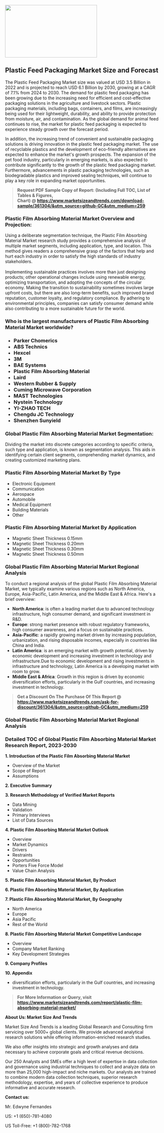 <p><img class="alignnone size-medium wp-image-20088" src="https://ffe5etoiles.com/wp-content/uploads/2024/12/MST1-300x171.png" alt="" width="300" height="171" /></p><h2>Plastic Feed Packaging Market Size and Forecast</h2><p>The Plastic Feed Packaging Market size was valued at USD 3.5 Billion in 2022 and is projected to reach USD 6.1 Billion by 2030, growing at a CAGR of 7.1% from 2024 to 2030. The demand for plastic feed packaging has been growing due to the increasing need for efficient and cost-effective packaging solutions in the agriculture and livestock sectors. Plastic packaging materials, including bags, containers, and films, are increasingly being used for their lightweight, durability, and ability to provide protection from moisture, air, and contamination. As the global demand for animal feed continues to rise, the market for plastic feed packaging is expected to experience steady growth over the forecast period.</p><p>In addition, the increasing trend of convenient and sustainable packaging solutions is driving innovation in the plastic feed packaging market. The use of recyclable plastics and the development of eco-friendly alternatives are expected to enhance the market's growth prospects. The expansion of the pet food industry, particularly in emerging markets, is also expected to contribute significantly to the growth of the plastic feed packaging market. Furthermore, advancements in plastic packaging technologies, such as biodegradable plastics and improved sealing techniques, will continue to play a key role in expanding market opportunities.</p></p><blockquote id="" class=""><strong>Request PDF Sample Copy of Report: (Including Full TOC, List of Tables &amp; Figures, Chart)&nbsp;@&nbsp;<strong><a href="https://www.marketsizeandtrends.com/download-sample/361304/&utm_source=github-GC&utm_medium=259" target="_blank">https://www.marketsizeandtrends.com/download-sample/361304/&utm_source=github-GC&utm_medium=259</a></strong></strong></blockquote><h3 id="" class="">Plastic Film Absorbing Material Market&nbsp;Overview and Projection:</h3><p id="" class="">Using a deliberate segmentation technique, the Plastic Film Absorbing Material Market research study provides a comprehensive analysis of multiple market segments, including application, type, and location. This method gives readers a comprehensive grasp of the factors that help and hurt each industry in order to satisfy the high standards of industry stakeholders. <br /> <br />Implementing sustainable practices involves more than just designing products; other operational changes include using renewable energy, optimizing transportation, and adopting the concepts of the circular economy. Making the transition to sustainability sometimes involves large upfront costs, but there are also long-term benefits, such improved brand reputation, customer loyalty, and regulatory compliance. By adhering to environmental principles, companies can satisfy consumer demand while also contributing to a more sustainable future for the world.</p><h3 id="" class="">Who is the largest manufacturers of&nbsp;Plastic Film Absorbing Material Market worldwide?</h3><h3 class=""><p><ul><li>Parker Chomerics </li><li> ABS Technics </li><li> Hexcel </li><li> 3M </li><li> BAE Systems </li><li> Plastic Film Absorbing Material </li><li> Laird </li><li> Western Rubber & Supply </li><li> Cuming Microwave Corporation </li><li> MAST Technologies </li><li> Nystein Technology </li><li> YI-ZHAO TECH </li><li> Chengdu JC Technology </li><li> Shenzhen Sunyield</li></ul></p></h3><h3 id="" class="">Global&nbsp;Plastic Film Absorbing Material Market Segmentation:</h3><p id="" class="">Dividing the market into discrete categories according to specific criteria, such type and application, is known as segmentation analysis. This aids in identifying certain client segments, comprehending market dynamics, and creating customized marketing plans.</p><h3 id="" class="">Plastic Film Absorbing Material Market&nbsp;By Type</h3><p><p><ul><li>Electronic Equipment</li><li> Communication</li><li> Aerospace</li><li> Automobile</li><li> Medical Equipment</li><li> Building Materials</li><li> Other</p></li></ul></p></p><h3 id="" class="">Plastic Film Absorbing Material Market&nbsp;By Application</h3><p class=""><p><ul><li>Magnetic Sheet Thickness 0.15mm</li><li> Magnetic Sheet Thickness 0.20mm</li><li> Magnetic Sheet Thickness 0.30mm</li><li> Magnetic Sheet Thickness 0.50mm</li></ul></p></p><h3 id="" class="">Global Plastic Film Absorbing Material Market Regional Analysis</h3><p id="" class="">To conduct a regional analysis of the global Plastic Film Absorbing Material Market, we typically examine various regions such as North America, Europe, Asia-Pacific, Latin America, and the Middle East &amp; Africa. Here's a brief overview:</p><ul><li><strong>North America</strong>: is often a leading market due to advanced technology infrastructure, high consumer demand, and significant investment in R&amp;D.</li><li><strong>Europe</strong>: strong market presence with robust regulatory frameworks, high consumer awareness, and a focus on sustainable practices.</li><li><strong>Asia-Pacific</strong>: a rapidly growing market driven by increasing population, urbanization, and rising disposable incomes, especially in countries like China and India.</li><li><strong>Latin America</strong>: is an emerging market with growth potential, driven by economic development and increasing investment in technology and infrastructure.Due to economic development and rising investments in infrastructure and technology, Latin America is a developing market with room to grow.</li><li><strong>Middle East &amp; Africa</strong>: Growth in this region is driven by economic diversification efforts, particularly in the Gulf countries, and increasing investment in technology.</li></ul><blockquote id="" class=""><strong>Get a Discount On The Purchase Of This Report @ <strong><a href="https://www.marketsizeandtrends.com/ask-for-discount/361304/&utm_source=github-GC&utm_medium=259" target="_blank">https://www.marketsizeandtrends.com/ask-for-discount/361304/&utm_source=github-GC&utm_medium=259</a></strong></strong></blockquote><h3 id="" class="">Global Plastic Film Absorbing Material Market Regional Analysis</h3><h3 id="" class="">Detailed TOC of Global Plastic Film Absorbing Material Market Research Report, 2023-2030</h3><p id="" class=""><strong>1. Introduction of the Plastic Film Absorbing Material Market</strong></p><ul><li>Overview of the Market</li><li>Scope of Report</li><li>Assumptions</li></ul><p id="" class=""><strong>2. Executive Summary</strong></p><p id="" class=""><strong>3. Research Methodology of Verified Market Reports</strong></p><ul><li>Data Mining</li><li>Validation</li><li>Primary Interviews</li><li>List of Data Sources</li></ul><p id="" class=""><strong>4. Plastic Film Absorbing Material Market Outlook</strong></p><ul><li>Overview</li><li>Market Dynamics</li><li>Drivers</li><li>Restraints</li><li>Opportunities</li><li>Porters Five Force Model</li><li>Value Chain Analysis</li></ul><p id="" class=""><strong>5. Plastic Film Absorbing Material Market, By Product</strong></p><p id="" class=""><strong>6. Plastic Film Absorbing Material Market, By Application</strong></p><p id="" class=""><strong>7. Plastic Film Absorbing Material Market, By Geography</strong></p><ul><li>North America</li><li>Europe</li><li>Asia Pacific</li><li>Rest of the World</li></ul><p id="" class=""><strong>8. Plastic Film Absorbing Material Market Competitive Landscape</strong></p><ul><li>Overview</li><li>Company Market Ranking</li><li>Key Development Strategies</li></ul><p id="" class=""><strong>9. Company Profiles</strong></p><p id="" class=""><strong>10. Appendix</strong></p><ul><li>diversification efforts, particularly in the Gulf countries, and increasing investment in technology.</li></ul><blockquote id="" class=""><strong>For More Information or Query, visit <strong><strong><a href="https://www.marketsizeandtrends.com/report/plastic-film-absorbing-material-market/" target="_blank">https://www.marketsizeandtrends.com/report/plastic-film-absorbing-material-market/</a></strong></strong></strong></blockquote><p id="" class=""><strong>About Us: Market Size And Trends</strong></p><p id="" class="">Market Size And Trends is a leading Global Research and Consulting firm servicing over 5000+ global clients. We provide advanced analytical research solutions while offering information-enriched research studies.</p><p id="" class="">We also offer insights into strategic and growth analyses and data necessary to achieve corporate goals and critical revenue decisions.</p><p id="" class="">Our 250 Analysts and SMEs offer a high level of expertise in data collection and governance using industrial techniques to collect and analyze data on more than 25,000 high-impact and niche markets. Our analysts are trained to combine modern data collection techniques, superior research methodology, expertise, and years of collective experience to produce informative and accurate research.</p><p id="" class=""><strong>Contact us:</strong></p><p id="" class="">Mr. Edwyne Fernandes</p><p id="" class="">US: +1 (650)-781-4080</p><p id="" class="">US Toll-Free: +1 (800)-782-1768</p>
